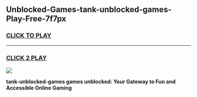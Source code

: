 
## Unblocked-Games-tank-unblocked-games-Play-Free-7f7px
<h3>
<a href="https://premium76.site?title=tank-unblocked-games&ref=22A">CLICK TO PLAY</a></h3>
<hr>

<h3>
<a href="https://premium76.site?title=tank-unblocked-games&ref=22A">CLICK 2 PLAY</a>
  
</h3>

<a href="https://premium76.site?title=tank-unblocked-games&ref=22A"><img src="https://clearcache.store/games.png"></a>


**tank-unblocked-games games unblocked: Your Gateway to Fun and Accessible Online Gaming**
